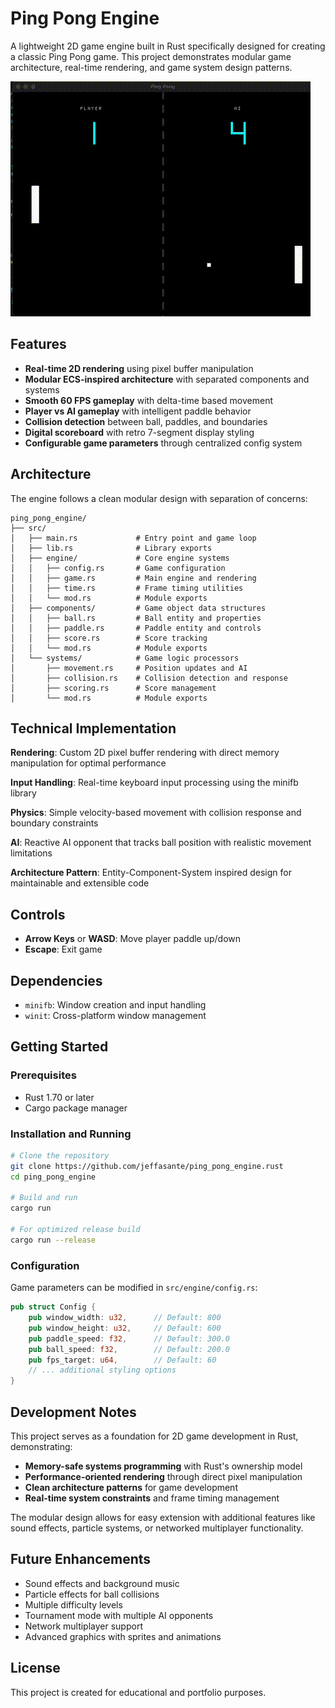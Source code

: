 # Ping Pong Engine

A lightweight 2D game engine built in Rust specifically designed for creating a classic Ping Pong game. This project demonstrates modular game architecture, real-time rendering, and game system design patterns.

![Gameplay Demo](output.gif)

## Features

- **Real-time 2D rendering** using pixel buffer manipulation
- **Modular ECS-inspired architecture** with separated components and systems
- **Smooth 60 FPS gameplay** with delta-time based movement
- **Player vs AI gameplay** with intelligent paddle behavior
- **Collision detection** between ball, paddles, and boundaries
- **Digital scoreboard** with retro 7-segment display styling
- **Configurable game parameters** through centralized config system

## Architecture

The engine follows a clean modular design with separation of concerns:

```
ping_pong_engine/
├── src/
│   ├── main.rs             # Entry point and game loop
│   ├── lib.rs              # Library exports
│   ├── engine/             # Core engine systems
│   │   ├── config.rs       # Game configuration
│   │   ├── game.rs         # Main engine and rendering
│   │   ├── time.rs         # Frame timing utilities
│   │   └── mod.rs          # Module exports
│   ├── components/         # Game object data structures
│   │   ├── ball.rs         # Ball entity and properties
│   │   ├── paddle.rs       # Paddle entity and controls
│   │   ├── score.rs        # Score tracking
│   │   └── mod.rs          # Module exports
│   └── systems/            # Game logic processors
│       ├── movement.rs     # Position updates and AI
│       ├── collision.rs    # Collision detection and response
│       ├── scoring.rs      # Score management
│       └── mod.rs          # Module exports
```

## Technical Implementation

**Rendering**: Custom 2D pixel buffer rendering with direct memory manipulation for optimal performance

**Input Handling**: Real-time keyboard input processing using the minifb library

**Physics**: Simple velocity-based movement with collision response and boundary constraints

**AI**: Reactive AI opponent that tracks ball position with realistic movement limitations

**Architecture Pattern**: Entity-Component-System inspired design for maintainable and extensible code

## Controls

- **Arrow Keys** or **WASD**: Move player paddle up/down
- **Escape**: Exit game

## Dependencies

- `minifb`: Window creation and input handling
- `winit`: Cross-platform window management

## Getting Started

### Prerequisites

- Rust 1.70 or later
- Cargo package manager

### Installation and Running

```bash
# Clone the repository
git clone https://github.com/jeffasante/ping_pong_engine.rust
cd ping_pong_engine

# Build and run
cargo run

# For optimized release build
cargo run --release
```

### Configuration

Game parameters can be modified in `src/engine/config.rs`:

```rust
pub struct Config {
    pub window_width: u32,      // Default: 800
    pub window_height: u32,     // Default: 600
    pub paddle_speed: f32,      // Default: 300.0
    pub ball_speed: f32,        // Default: 200.0
    pub fps_target: u64,        // Default: 60
    // ... additional styling options
}
```

## Development Notes

This project serves as a foundation for 2D game development in Rust, demonstrating:

- **Memory-safe systems programming** with Rust's ownership model
- **Performance-oriented rendering** through direct pixel manipulation
- **Clean architecture patterns** for game development
- **Real-time system constraints** and frame timing management

The modular design allows for easy extension with additional features like sound effects, particle systems, or networked multiplayer functionality.

## Future Enhancements

- Sound effects and background music
- Particle effects for ball collisions
- Multiple difficulty levels
- Tournament mode with multiple AI opponents
- Network multiplayer support
- Advanced graphics with sprites and animations

## License

This project is created for educational and portfolio purposes.